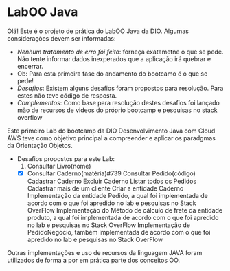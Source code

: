 # LabOO Java

Olá! Este é o projeto de prática do LabOO Java da DIO. Algumas considerações devem ser informadas:

* _Nenhum tratamento de erro foi feito_: forneça exatametne o que se pede. Não tente informar dados inexperados que a aplicação irá quebrar e encerrar.
* Ob: Para esta primeira fase do andamento do bootcamo é o que se pede!
* _Desafios_: Existem alguns desafios foram propostos para resolução. Para estes não teve código de resposta.
* _Complementos_: Como base para resolução destes desafios foi lançado mão de recursos de videos do próprio bootcamp e pesquisas no stack overflow 

Este primeiro Lab do bootcamp da DIO Desenvolvimento Java com Cloud AWS teve como objetivo principal a compreender e aplicar os paradgmas da Orientação Objetos.

 * Desafios propostos para este Lab:
   1. Consultar Livro(nome)
   - [X] Consultar Caderno(matéria)#739
   Consultar Pedido(código)
   Cadastrar Caderno
   Excluir Caderno
   Listar todos os Pedidos
   Cadastrar mais de um cliente
   Criar a entidade Caderno 
   Implementação da entidade Pedido, a qual foi implementada de acordo com o que foi apredido no lab e pesquisas no Stack OverFlow
   Implementação do Método de cálculo de frete da entidade produto, a qual foi implementada de acordo com o que foi apredido no lab e pesquisas no Stack OverFlow
   Implementação de PedidoNegocio, também implementada de acordo com o que foi apredido no lab e pesquisas no Stack OverFlow
   
  Outras implementações e uso de recursos da linguagem JAVA foram utilizados de forma a por em prática parte dos conceitos OO.    
